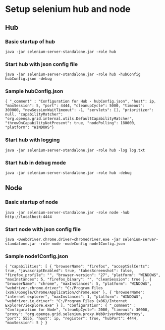 # Setup selenium hub and node

## Hub
### Basic startup of hub 
`java -jar selenium-server-standalone.jar -role hub`

### Start hub with json config file
`java -jar selenium-server-standalone.jar -role hub -hubConfig hubConfig.json -debug`

### Sample hubConfig.json
`{
  "_comment" : "Configuration for Hub - hubConfig.json",
  "host": ip,
  "maxSession": 5,
  "port": 4444,
  "cleanupCycle": 5000,
  "timeout": 300000,
  "newSessionWaitTimeout": -1,
  "servlets": [],
  "prioritizer": null,
  "capabilityMatcher": "org.openqa.grid.internal.utils.DefaultCapabilityMatcher",
  "throwOnCapabilityNotPresent": true,
  "nodePolling": 180000,
  "platform": "WINDOWS"}
`

### Start hub with logging
`java -jar selenium-server-standalone.jar -role hub -log log.txt`

### Start hub in debug mode
`java -jar selenium-server-standalone.jar -role hub -debug`


## Node
### Basic startup of node
`java -jar selenium-server-standalone.jar -role node -hub http://localhost:4444`

### Start node with json config file
`java -Dwebdriver.chrome.driver=chromedriver.exe -jar selenium-server-standalone.jar -role node -nodeConfig node1Config.json`

### Sample node1Config.json
`
{
  "capabilities": [
    {
      "browserName": "firefox",
      "acceptSslCerts": true,
      "javascriptEnabled": true,
      "takesScreenshot": false,
      "firefox_profile": "",
      "browser-version": "27",
      "platform": "WINDOWS",
      "maxInstances": 5,
      "firefox_binary": "",
      "cleanSession": true
    },
    {
      "browserName": "chrome",
      "maxInstances": 5,
      "platform": "WINDOWS",
      "webdriver.chrome.driver": "C:/Program Files (x86)/Google/Chrome/Application/chrome.exe"
    },
    {
      "browserName": "internet explorer",
      "maxInstances": 1,
      "platform": "WINDOWS",
      "webdriver.ie.driver": "C:/Program Files (x86)/Internet Explorer/iexplore.exe"
    }
  ],
  "configuration": {
    "_comment" : "Configuration for Node",
    "cleanUpCycle": 2000,
    "timeout": 30000,
    "proxy": "org.openqa.grid.selenium.proxy.WebDriverRemoteProxy",
    "port": 5555,
    "host": ip,
    "register": true,
    "hubPort": 4444,
    "maxSession": 5
  }
}
`

